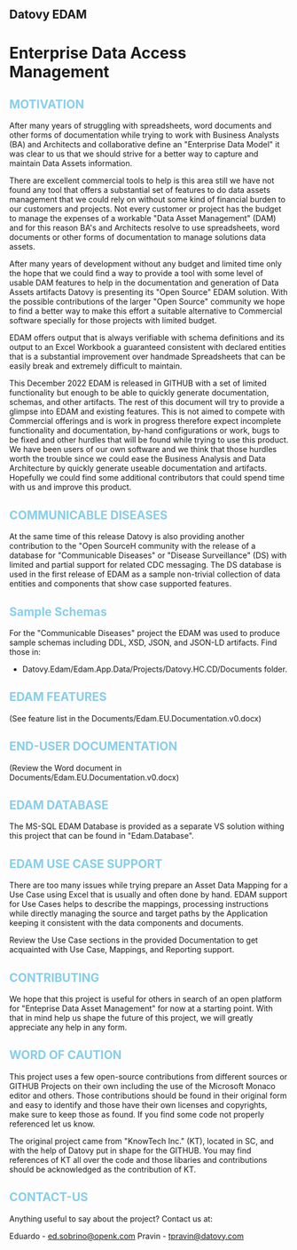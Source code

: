 ## Datovy EDAM
# Enterprise Data Access Management

## <span style="color:skyblue;font-weight:bold">MOTIVATION</span>
After many years of struggling with spreadsheets, word documents and other forms of documentation while trying to work with Business Analysts (BA) and Architects and collaborative define an "Enterprise Data Model" it was clear to us that we should strive for a better way to capture and maintain Data Assets information.

There are excellent commercial tools to help is this area still we have not found any tool that offers a substantial set of features to do data assets management that we could rely on without some kind of financial burden to our customers and projects.  Not every customer or project has the budget to manage the expenses of a workable "Data Asset Management" (DAM) and for this reason BA's and Architects resolve to use spreadsheets, word documents or other forms of documentation to manage solutions data assets.

After many years of development without any budget and limited time only the hope that we could find a way to provide a tool with some level of usable DAM features to help in the documentation and generation of Data Assets artifacts Datovy is presenting its "Open Source" EDAM solution.  With the possible contributions of the larger "Open Source" community we hope to find a better way to make this effort a suitable alternative to Commercial software specially for those projects with limited budget.

EDAM offers output that is always verifiable with schema definitions and its output to an Excel Workbook a guaranteed consistent with declared entities that is a substantial improvement over handmade Spreadsheets that can be easily break and extremely difficult to maintain.

This December 2022 EDAM is released in GITHUB with a set of limited functionality but enough to be able to quickly generate documentation, schemas, and other artifacts.  The rest of this document will try to provide a glimpse into EDAM and existing features.  This is not aimed to compete with Commercial offerings and is work in progress therefore expect incomplete functionality and documentation, by-hand configurations or work, bugs to be fixed and other hurdles that will be found while trying to use this product.  We have been users of our own software and we think that those hurdles worth the trouble since we could ease the Business Analysis and Data Architecture by quickly generate useable documentation and artifacts.   Hopefully we could find some additional contributors that could spend time with us and improve this product.

## <span style="color:skyblue;font-weight:bold">COMMUNICABLE DISEASES</span>
At the same time of this release Datovy is also providing another contribution to the "Open SourceH community with the release of a database for "Communicable Diseases" or "Disease Surveillance" (DS) with limited and partial support for related CDC messaging.
The DS database is used in the first release of EDAM as a sample non-trivial collection of data entities and components that show case supported features.

## <span style="color:skyblue">Sample Schemas</span>
For the "Communicable Diseases" project the EDAM was used to produce sample schemas including DDL, XSD, JSON, and JSON-LD artifacts.  Find those in:

- Datovy.Edam/Edam.App.Data/Projects/Datovy.HC.CD/Documents folder.

## <span style="color:skyblue;font-weight:bold">EDAM FEATURES</span>
(See feature list in the Documents/Edam.EU.Documentation.v0.docx)

## <span style="color:skyblue;font-weight:bold">END-USER DOCUMENTATION</span>
(Review the Word document in Documents/Edam.EU.Documentation.v0.docx)

## <span style="color:skyblue;font-weight:bold">EDAM DATABASE</span>
The MS-SQL EDAM Database is provided as a separate VS solution withing this project that can be found in "Edam.Database".

## <span style="color:skyblue;font-weight:bold">EDAM USE CASE SUPPORT</span>
There are too many issues while trying prepare an Asset Data Mapping for a Use Case using Excel that is usually and often done by hand.  EDAM support for Use Cases helps to describe the mappings, processing instructions while directly managing the source and target paths by the Application keeping it consistent with the data components and documents.

Review the Use Case sections in the provided Documentation to get acquainted with Use Case, Mappings, and Reporting support. 

## <span style="color:skyblue;font-weight:bold">CONTRIBUTING</span>
We hope that this project is useful for others in search of an open platform for "Enteprise Data Asset Management" for now at a starting point.  With that in mind help us shape the future of this project, we will greatly appreciate any help in any form.

## <span style="color:skyblue;font-weight:bold">WORD OF CAUTION</span>
This project uses a few open-source contributions from different sources or GITHUB Projects on their own including the use of the Microsoft Monaco editor and others.  Those contributions should be found in their original form and easy to identify and those have their own licenses and copyrights, make sure to keep those as found.  If you find some code not properly referenced let us know.

The original project came from "KnowTech Inc." (KT), located in SC, and with the help of Datovy put in shape for the GITHUB.  You may find references of KT all over the code and those libaries and contributions should be acknowledged as the contribution of KT.

## <span style="color:skyblue;font-weight:bold">CONTACT-US</span>
Anything useful to say about the project?  Contact us at:

Eduardo - ed.sobrino@openk.com
Pravin - tpravin@datovy.com


